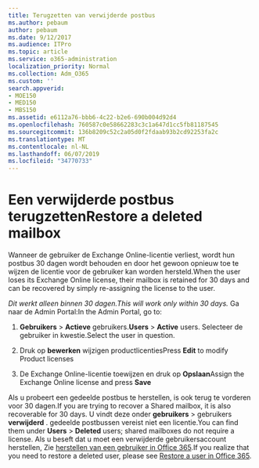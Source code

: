```yaml
---
title: Terugzetten van verwijderde postbus
ms.author: pebaum
author: pebaum
ms.date: 9/12/2017
ms.audience: ITPro
ms.topic: article
ms.service: o365-administration
localization_priority: Normal
ms.collection: Adm_O365
ms.custom: ''
search.appverid:
- MOE150
- MED150
- MBS150
ms.assetid: e6112a76-bbb6-4c22-b2e6-690b004d92d4
ms.openlocfilehash: 760587c0e58662283c3c1a647d1cc5fb81187545
ms.sourcegitcommit: 136b8209c52c2a05d0f2fdaab93b2cd92253fa2c
ms.translationtype: MT
ms.contentlocale: nl-NL
ms.lasthandoff: 06/07/2019
ms.locfileid: "34770733"
---
```

# <a name="restore-a-deleted-mailbox"></a><span data-ttu-id="016ab-102">Een verwijderde postbus terugzetten</span><span class="sxs-lookup"><span data-stu-id="016ab-102">Restore a deleted mailbox</span></span>

<span data-ttu-id="016ab-103">Wanneer de gebruiker de Exchange Online-licentie verliest, wordt hun postbus 30 dagen wordt behouden en door het gewoon opnieuw toe te wijzen de licentie voor de gebruiker kan worden hersteld.</span><span class="sxs-lookup"><span data-stu-id="016ab-103">When the user loses its Exchange Online license, their mailbox is retained for 30 days and can be recovered by simply re-assigning the license to the user.</span></span>
  
 <span data-ttu-id="016ab-104">*Dit werkt alleen binnen 30 dagen.*</span><span class="sxs-lookup"><span data-stu-id="016ab-104">*This will work only within 30 days.*</span></span>  <span data-ttu-id="016ab-105">Ga naar de Admin Portal:</span><span class="sxs-lookup"><span data-stu-id="016ab-105">In the Admin Portal, go to:</span></span> 
  
1. <span data-ttu-id="016ab-106">**Gebruikers** \> **Actieve** gebruikers.</span><span class="sxs-lookup"><span data-stu-id="016ab-106">**Users** \> **Active** users.</span></span> <span data-ttu-id="016ab-107">Selecteer de gebruiker in kwestie.</span><span class="sxs-lookup"><span data-stu-id="016ab-107">Select the user in question.</span></span> 
    
2. <span data-ttu-id="016ab-108">Druk op **bewerken** wijzigen productlicenties</span><span class="sxs-lookup"><span data-stu-id="016ab-108">Press **Edit** to modify Product licenses</span></span> 
    
3. <span data-ttu-id="016ab-109">De Exchange Online-licentie toewijzen en druk op **Opslaan**</span><span class="sxs-lookup"><span data-stu-id="016ab-109">Assign the Exchange Online license and press **Save**</span></span>
    
<span data-ttu-id="016ab-110">Als u probeert een gedeelde postbus te herstellen, is ook terug te vorderen voor 30 dagen.</span><span class="sxs-lookup"><span data-stu-id="016ab-110">If you are trying to recover a Shared mailbox, it is also recoverable for 30 days.</span></span> <span data-ttu-id="016ab-111">U vindt deze onder **gebruikers** \> gebruikers **verwijderd** . gedeelde postbussen vereist niet een licentie.</span><span class="sxs-lookup"><span data-stu-id="016ab-111">You can find them under **Users** \> **Deleted** users; shared mailboxes do not require a license.</span></span> <span data-ttu-id="016ab-112">Als u beseft dat u moet een verwijderde gebruikersaccount herstellen, Zie [herstellen van een gebruiker in Office 365](https://docs.microsoft.com/office365/admin/add-users/restore-user).</span><span class="sxs-lookup"><span data-stu-id="016ab-112">If you realize that you need to restore a deleted user, please see [Restore a user in Office 365](https://docs.microsoft.com/office365/admin/add-users/restore-user).</span></span>
  

